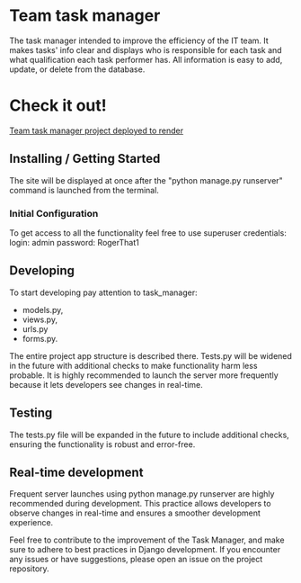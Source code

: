 # Team task manager 

The task manager intended to improve the efficiency of the IT team. It makes tasks' info clear and displays
who is responsible for each task and what qualification each task performer has. All information
is easy to add, update, or delete from the database. 

# Check it out!
[Team task manager project deployed to render](https://team-task-manager-fx2y.onrender.com/)


## Installing / Getting Started

The site will be displayed at once after the "python manage.py runserver" command is launched from the terminal.

### Initial Configuration

To get access to all the functionality feel free to use superuser credentials:
login: admin
password: RogerThat1


## Developing

To start developing pay attention to 
task_manager:
- models.py,
- views.py,
- urls.py
- forms.py. 

The entire project app structure is described there.
Tests.py will be widened in the future with additional checks to make functionality harm less probable.
It is highly recommended to launch the server more frequently because it lets developers see changes in
real-time.

## Testing

The tests.py file will be expanded in the future to include 
additional checks, ensuring the functionality is robust 
and error-free.

## Real-time development
Frequent server launches using python manage.py runserver are 
highly recommended during development. This practice allows developers 
to observe changes in real-time and ensures a smoother development 
experience.

Feel free to contribute to the improvement of the 
Task Manager, and make sure to adhere to best practices in 
Django development. If you encounter any issues or have suggestions, 
please open an issue on the project repository.